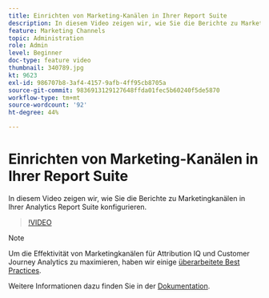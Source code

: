 ```yaml
---
title: Einrichten von Marketing-Kanälen in Ihrer Report Suite
description: In diesem Video zeigen wir, wie Sie die Berichte zu Marketingkanälen in Ihrer Analytics Report Suite konfigurieren.
feature: Marketing Channels
topic: Administration
role: Admin
level: Beginner
doc-type: feature video
thumbnail: 340789.jpg
kt: 9623
exl-id: 986707b8-3af4-4157-9afb-4ff95cb8705a
source-git-commit: 9836913129127648ffda01fec5b60240f5de5870
workflow-type: tm+mt
source-wordcount: '92'
ht-degree: 44%

---
```


# Einrichten von Marketing-Kanälen in Ihrer Report Suite

In diesem Video zeigen wir, wie Sie die Berichte zu Marketingkanälen in Ihrer Analytics Report Suite konfigurieren.

>[!VIDEO](https://video.tv.adobe.com/v/340789/?quality=12&learn=on)

>[!NOTE]
>
>Um die Effektivität von Marketingkanälen für Attribution IQ und Customer Journey Analytics zu maximieren, haben wir einige [überarbeitete Best Practices](https://experienceleague.adobe.com/docs/analytics/components/marketing-channels/mchannel-best-practices.html?lang=de).

Weitere Informationen dazu finden Sie in der [Dokumentation](https://experienceleague.adobe.com/docs/analytics/components/marketing-channels/c-getting-started-mchannel.html?lang=de).
